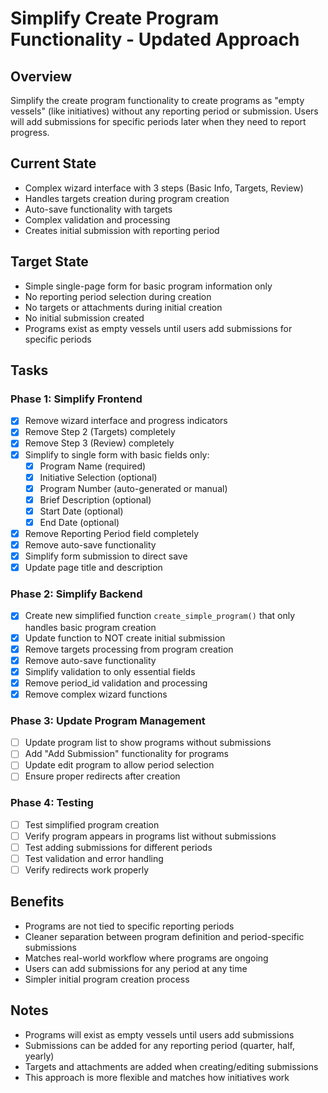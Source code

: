 # Simplify Create Program Functionality - Updated Approach

## Overview
Simplify the create program functionality to create programs as "empty vessels" (like initiatives) without any reporting period or submission. Users will add submissions for specific periods later when they need to report progress.

## Current State
- Complex wizard interface with 3 steps (Basic Info, Targets, Review)
- Handles targets creation during program creation
- Auto-save functionality with targets
- Complex validation and processing
- Creates initial submission with reporting period

## Target State
- Simple single-page form for basic program information only
- No reporting period selection during creation
- No targets or attachments during initial creation
- No initial submission created
- Programs exist as empty vessels until users add submissions for specific periods

## Tasks

### Phase 1: Simplify Frontend
- [x] Remove wizard interface and progress indicators
- [x] Remove Step 2 (Targets) completely
- [x] Remove Step 3 (Review) completely
- [x] Simplify to single form with basic fields only:
  - [x] Program Name (required)
  - [x] Initiative Selection (optional)
  - [x] Program Number (auto-generated or manual)
  - [x] Brief Description (optional)
  - [x] Start Date (optional)
  - [x] End Date (optional)
- [x] Remove Reporting Period field completely
- [x] Remove auto-save functionality
- [x] Simplify form submission to direct save
- [x] Update page title and description

### Phase 2: Simplify Backend
- [x] Create new simplified function `create_simple_program()` that only handles basic program creation
- [x] Update function to NOT create initial submission
- [x] Remove targets processing from program creation
- [x] Remove auto-save functionality
- [x] Simplify validation to only essential fields
- [x] Remove period_id validation and processing
- [x] Remove complex wizard functions

### Phase 3: Update Program Management
- [ ] Update program list to show programs without submissions
- [ ] Add "Add Submission" functionality for programs
- [ ] Update edit program to allow period selection
- [ ] Ensure proper redirects after creation

### Phase 4: Testing
- [ ] Test simplified program creation
- [ ] Verify program appears in programs list without submissions
- [ ] Test adding submissions for different periods
- [ ] Test validation and error handling
- [ ] Verify redirects work properly

## Benefits
- Programs are not tied to specific reporting periods
- Cleaner separation between program definition and period-specific submissions
- Matches real-world workflow where programs are ongoing
- Users can add submissions for any period at any time
- Simpler initial program creation process

## Notes
- Programs will exist as empty vessels until users add submissions
- Submissions can be added for any reporting period (quarter, half, yearly)
- Targets and attachments are added when creating/editing submissions
- This approach is more flexible and matches how initiatives work 